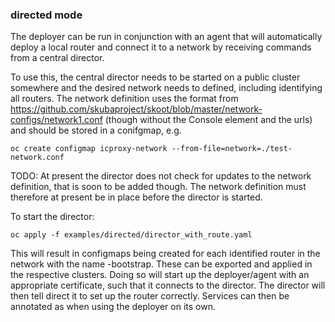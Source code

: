 ### directed mode

The deployer can be run in conjunction with an agent that will
automatically deploy a local router and connect it to a network by
receiving commands from a central director.

To use this, the central director needs to be started on a public
cluster somewhere and the desired network needs to defined, including
identifying all routers. The network definition uses the format from
https://github.com/skubaproject/skoot/blob/master/network-configs/network1.conf
(though without the Console element and the urls) and should be stored
in a conifgmap, e.g.

```
oc create configmap icproxy-network --from-file=network=./test-network.conf
```

TODO: At present the director does not check for updates to the
network definition, that is soon to be added though. The network
definition must therefore at present be in place before the director
is started.

To start the director:

```
oc apply -f examples/directed/director_with_route.yaml
```

This will result in configmaps being created for each identified
router in the network with the name <router-id>-bootstrap. These can
be exported and applied in the respective clusters. Doing so will
start up the deployer/agent with an appropriate certificate, such that
it connects to the director. The director will then tell direct it to
set up the router correctly. Services can then be annotated as when
using the deployer on its own.
